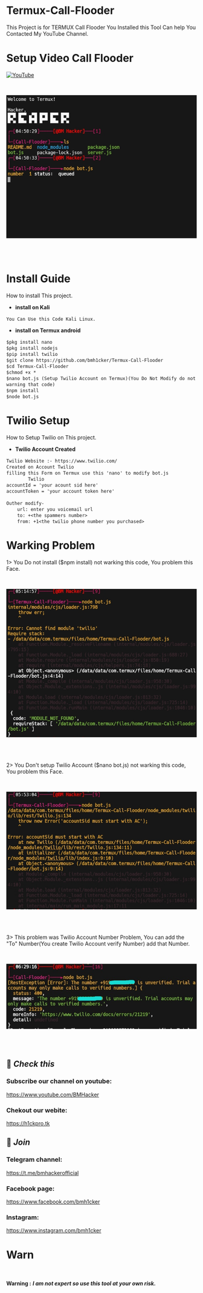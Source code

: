 # Termux-Call-Flooder
This Project is for TERMUX Call Flooder
You Installed this Tool Can help You Contacted My YouTube Channel.

# Setup Video Call Flooder
[![YouTube](https://img.youtube.com/vi/ysPXLvL1xVU/0.jpg)](https://youtu.be/ysPXLvL1xVU)

<br>
<p align="center">
<img src="https://github.com/bmh1cker/Termux-Call-Flooder/blob/master/src/Termux%20Call%20Flooder.jpg"/>
</p>
<br><br>

# Install Guide
How to install This project.

* **install on Kali**

```
You Can Use this Code Kali Linux.
```

* **install on Termux android**

```
$pkg install nano
$pkg install nodejs
$pip install twilio
$git clone https://github.com/bmh1cker/Termux-Call-Flooder
$cd Termux-Call-Flooder
$chmod +x *
$nano bot.js (Setup Twilio Account on Termux)(You Do Not Modify do not warning that code)
$npm install
$node bot.js
```

# Twilio Setup
How to Setup Twilio on This project.

* **Twilio Account Created**

```
Twilio Website :- https://www.twilio.com/
Created on Account Twilio
filling this Form on Termux use this 'nano' to modify bot.js
        Twilio 
accountId = 'your acount sid here'
accountToken = 'your account token here'

Outher modify-
    url: enter you voicemail url
    to: +<the spammers number>
    from: +1<the twilio phone number you purchased>
```

# Warking Problem
1> You Do not install ($npm install) not warking this code, You problem this Face. 

<br>
<p align="center">
<img src="https://github.com/bmh1cker/Termux-Call-Flooder/blob/master/src/ProblemDon'tWark.jpg"/>
</p>
<br><br>

2> You Don't setup Twilio Account ($nano bot.js) not warking this code, You problem this Face.

<br>
<p align="center">
<img src="https://github.com/bmh1cker/Termux-Call-Flooder/blob/master/src/TwilioSetup.jpg"/>
</p>
<br><br>

3> This problem was Twilio Account Number Problem, You can add the "To" Number(You create Twilio Account verify Number) add that Number.

<br>
<p align="center">
<img src="https://github.com/bmh1cker/Termux-Call-Flooder/blob/master/src/Twilioprb.jpg"/>
</p>
<br><br>

## 🔗 ***Check this***

### Subscribe our channel on youtube:
https://www.youtube.com/BMHacker

### Chekout our webite:
https://h1ckpro.tk

## 👥 ***Join***

### Telegram channel:
https://t.me/bmhackerofficial

### Facebook page:
https://www.facebook.com/bmh1cker

### Instagram: 
https://www.instagram.com/bmh1cker

# Warn
<br>

**Warning :** ***I am not expert so use this tool at your own risk.***

<br/>

